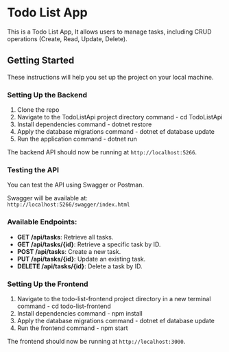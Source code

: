 # Todo List App

This is a Todo List App, It allows users to manage tasks, including CRUD operations (Create, Read, Update, Delete).

## Getting Started

These instructions will help you set up the project on your local machine.

### Setting Up the Backend

1. Clone the repo
2. Navigate to the TodoListApi project directory
    command - cd TodoListApi
3. Install dependencies
    command - dotnet restore
4. Apply the database migrations
    command - dotnet ef database update
5. Run the application
    command - dotnet run

The backend API should now be running at `http://localhost:5266`.

### Testing the API

You can test the API using Swagger or Postman.

Swagger will be available at:  
`http://localhost:5266/swagger/index.html`

### Available Endpoints:

- **GET /api/tasks**: Retrieve all tasks.
- **GET /api/tasks/{id}**: Retrieve a specific task by ID.
- **POST /api/tasks**: Create a new task.
- **PUT /api/tasks/{id}**: Update an existing task.
- **DELETE /api/tasks/{id}**: Delete a task by ID.

### Setting Up the Frontend

1. Navigate to the todo-list-frontend project directory in a new terminal
    command - cd todo-list-frontend
2. Install dependencies
    command - npm install
3. Apply the database migrations
    command - dotnet ef database update
4. Run the frontend
    command - npm start

The frontend should now be running at `http://localhost:3000`.
